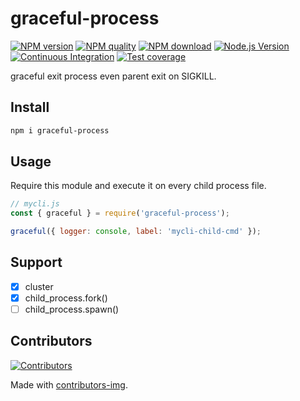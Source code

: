 # graceful-process

[![NPM version](https://img.shields.io/npm/v/graceful-process.svg?style=flat-square)](https://npmjs.org/package/graceful-process)
[![NPM quality](http://npm.packagequality.com/shield/graceful-process.svg?style=flat-square)](http://packagequality.com/#?package=graceful-process)
[![NPM download](https://img.shields.io/npm/dm/graceful-process.svg?style=flat-square)](https://npmjs.org/package/graceful-process)
[![Node.js Version](https://img.shields.io/node/v/graceful-process.svg?style=flat)](https://nodejs.org/en/download/)
[![Continuous Integration](https://github.com/node-modules/graceful-process/actions/workflows/nodejs.yml/badge.svg)](https://github.com/node-modules/graceful-process/actions/workflows/nodejs.yml)
[![Test coverage](https://img.shields.io/codecov/c/github/node-modules/graceful-process.svg?style=flat-square)](https://codecov.io/gh/node-modules/graceful-process)

graceful exit process even parent exit on SIGKILL.

## Install

```bash
npm i graceful-process
```

## Usage

Require this module and execute it on every child process file.

```js
// mycli.js
const { graceful } = require('graceful-process');

graceful({ logger: console, label: 'mycli-child-cmd' });
```

## Support

- [x] cluster
- [x] child_process.fork()
- [ ] child_process.spawn()

## Contributors

[![Contributors](https://contrib.rocks/image?repo={group/repo})](https://github.com/{group/repo}/graphs/contributors)

Made with [contributors-img](https://contrib.rocks).
